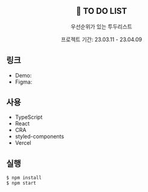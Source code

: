 <div align=center>
  <h2> 🌙 TO DO LIST </h2>
  <p>우선순위가 있는 투두리스트</p>
  <p>프로젝트 기간: 23.03.11 - 23.04.09</p>
</div>

## 링크
* Demo:
* Figma:

## 사용
* TypeScript
* React
* CRA
* styled-components
* Vercel

## 실행 
```
$ npm install
$ npm start
```
